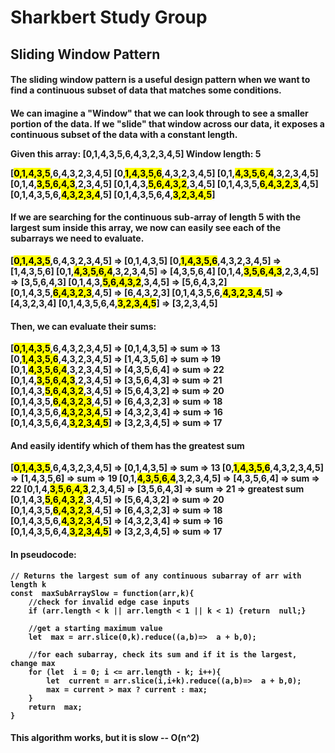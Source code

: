 
  

# Sharkbert Study Group

   ## Sliding Window Pattern
<h4>The sliding window pattern is a useful design pattern when we want to find a continuous subset of data that matches some conditions.  <h/4>

<h4>We can imagine a "Window" that we can look through to see a smaller portion of the data.  If we "slide" that window across our data, it exposes a continuous subset of the data with a constant length.<h/4>

Given this array: [0,1,4,3,5,6,4,3,2,3,4,5] 
Window length: 5

[<mark>0,1,4,3,5</mark>,6,4,3,2,3,4,5]
[0,<mark>1,4,3,5,6</mark>,4,3,2,3,4,5]
[0,1,<mark>4,3,5,6,4</mark>,3,2,3,4,5]
[0,1,4,<mark>3,5,6,4,3</mark>,2,3,4,5]
[0,1,4,3,<mark>5,6,4,3,2</mark>,3,4,5]
[0,1,4,3,5,<mark>6,4,3,2,3</mark>,4,5]
[0,1,4,3,5,6,<mark>4,3,2,3,4</mark>,5]
[0,1,4,3,5,6,4,<mark>3,2,3,4,5</mark>]

<h4>If we are searching for the continuous sub-array of length 5 with the largest sum inside this array, we now can easily see each of the subarrays we need to evaluate.</h4>  

[<mark>0,1,4,3,5</mark>,6,4,3,2,3,4,5] => [0,1,4,3,5]
[0,<mark>1,4,3,5,6</mark>,4,3,2,3,4,5] => [1,4,3,5,6]
[0,1,<mark>4,3,5,6,4</mark>,3,2,3,4,5] => [4,3,5,6,4]
[0,1,4,<mark>3,5,6,4,3</mark>,2,3,4,5] => [3,5,6,4,3]
[0,1,4,3,<mark>5,6,4,3,2</mark>,3,4,5] => [5,6,4,3,2]
[0,1,4,3,5,<mark>6,4,3,2,3</mark>,4,5] => [6,4,3,2,3]
[0,1,4,3,5,6,<mark>4,3,2,3,4</mark>,5] => [4,3,2,3,4]
[0,1,4,3,5,6,4,<mark>3,2,3,4,5</mark>] => [3,2,3,4,5]

<h4>Then, we can evaluate their sums: </h4>

[<mark>0,1,4,3,5</mark>,6,4,3,2,3,4,5] => [0,1,4,3,5] => sum => 13<br>
[0,<mark>1,4,3,5,6</mark>,4,3,2,3,4,5] => [1,4,3,5,6] => sum => 19<br>
[0,1,<mark>4,3,5,6,4</mark>,3,2,3,4,5] => [4,3,5,6,4] => sum => 22<br>
[0,1,4,<mark>3,5,6,4,3</mark>,2,3,4,5] => [3,5,6,4,3] => sum => 21<br>
[0,1,4,3,<mark>5,6,4,3,2</mark>,3,4,5] => [5,6,4,3,2] => sum => 20<br>
[0,1,4,3,5,<mark>6,4,3,2,3</mark>,4,5] => [6,4,3,2,3] => sum => 18<br>
[0,1,4,3,5,6,<mark>4,3,2,3,4</mark>,5] => [4,3,2,3,4] => sum => 16<br>
[0,1,4,3,5,6,4,<mark>3,2,3,4,5</mark>] => [3,2,3,4,5] => sum => 17<br>

<h4>And easily identify which of them has the greatest sum</h4>

[<mark>0,1,4,3,5</mark>,6,4,3,2,3,4,5] => [0,1,4,3,5] => sum => 13
[0,<mark>1,4,3,5,6</mark>,4,3,2,3,4,5] => [1,4,3,5,6] => sum => 19
[0,1,<mark>4,3,5,6,4</mark>,3,2,3,4,5] => [4,3,5,6,4] => sum => 22
[0,1,4,<mark>3,5,6,4,3</mark>,2,3,4,5] => [3,5,6,4,3] => sum => 21 => greatest sum
[0,1,4,3,<mark>5,6,4,3,2</mark>,3,4,5] => [5,6,4,3,2] => sum => 20
[0,1,4,3,5,<mark>6,4,3,2,3</mark>,4,5] => [6,4,3,2,3] => sum => 18
[0,1,4,3,5,6,<mark>4,3,2,3,4</mark>,5] => [4,3,2,3,4] => sum => 16
[0,1,4,3,5,6,4,<mark>3,2,3,4,5</mark>] => [3,2,3,4,5] => sum => 17

<h4> In pseudocode: </h4>

```
// Returns the largest sum of any continuous subarray of arr with length k
const  maxSubArraySlow = function(arr,k){
	//check for invalid edge case inputs
	if (arr.length < k || arr.length < 1 || k < 1) {return  null;}
	
	//get a starting maximum value
	let  max = arr.slice(0,k).reduce((a,b)=>  a + b,0);
	
	//for each subarray, check its sum and if it is the largest, change max
	for (let  i = 0; i <= arr.length - k; i++){
		let  current = arr.slice(i,i+k).reduce((a,b)=>  a + b,0);
		max = current > max ? current : max;
	}
	return  max;
}
```
<h4>This algorithm works, but it is slow -- O(n^2)</h4>
